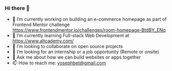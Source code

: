### Hi there 👋

- 🔭 I’m currently working on building an e-commerce homepage as part of Frontend Mentor challenge https://www.frontendmentor.io/challenges/room-homepage-BtdBY_ENq
- 🌱 I’m currently learning Full-stack Web Development at https://www.altcademy.com/ 
- 👯 I’m looking to collaborate on open source projects
- 🤔 I’m looking for an internship or a job opportunity (Remote or onsite)
- 💬 Ask me about how we can build websites or apps together
- 📫 How to reach me: yosephbet@gmail.com 
